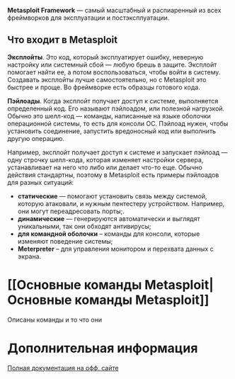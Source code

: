 
**Metasploit Framework** — самый масштабный и распиаренный из всех фреймворков для эксплуатации и постэксплуатации.

## Что входит в Metasploit

**Эксплойты**. Это код, который эксплуатирует ошибку, неверную настройку или системный сбой — любую брешь в защите. Эксплойт помогает найти ее, а потом воспользоваться, чтобы войти в систему. Создавать эксплойты лучше самостоятельно, но с Metasploit это быстрее и проще. Во фреймворке есть образцы готового кода.

**Пэйлоады**. Когда эксплойт получает доступ к системе, выполняется определенный код. Его называют пэйлоадом, или полезной нагрузкой. Обычно это шелл-код — команды, написанные на языке оболочки операционной системы, то есть для консоли ОС. Пэйлоад нужен, чтобы установить соединение, запустить вредоносный код или выполнить другую операцию.

Например, эксплойт получает доступ к системе и запускает пэйлоад — одну строчку шелл-кода, которая изменяет настройки сервера, устанавливает на него что либо или делает что-то еще. Обычно действия стандартны, поэтому в Metasploit есть примеры пэйлоадов для разных ситуаций:

- **статические** — помогают установить связь между системой, которую атаковали, и нужным пентестеру устройством. Например, они могут переадресовать порты;.
- **динамические** — генерируются автоматически и выглядят уникальными, так они обходят антивирусы;
- **для командной оболочки** – команды для консоли, которые изменяют поведение системы;
- **Meterpreter** – для управления монитором и перехвата данных с экрана.


# [[Основные команды Metasploit|Основные команды Metasploit]]

Описаны команды и то что они 


# Дополнительная информация

[Полная документация на офф. сайте](https://docs.metasploit.com/)
